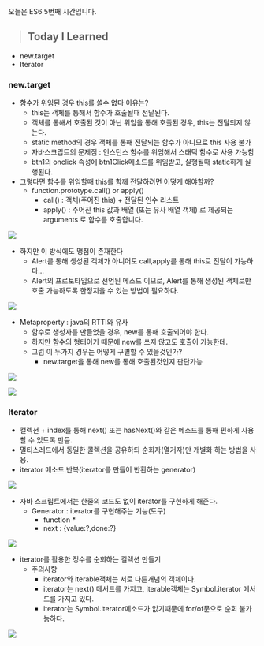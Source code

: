 오늘은 ES6 5번째 시간입니다.

> ## Today I Learned
  - new.target
  - Iterator
  
### new.target
  - 함수가 위임된 경우 this를 쓸수 없다 이유는?
    - this는 객체를 통해서 함수가 호출될때 전달된다. 
    - 객체를 통해서 호출된 것이 아닌 위임을 통해 호출된 경우, this는 전달되지 않는다.
    - static method의 경우 객체를 통해 전달되는 함수가 아니므로 this 사용 불가
    - 자바스크립트의 문제점 : 인스턴스 함수를 위임해서 스태틱 함수로 사용 가능함
    - btn1의 onclick 속성에 btn1Click메소드를 위임받고, 실행될때 static하게 실행된다.
  - 그렇다면 함수를 위임할때 this를 함께 전달하려면 어떻게 해야할까?
    - function.prototype.call() or apply()
      - call() : 객체(주어진 this) + 전달된 인수 리스트
      - apply() : 주어진 this 값과 배열 (또는 유사 배열 객체) 로 제공되는 arguments 로 함수를 호출합니다.
    
![](https://images.velog.io/images/junjun-creator/post/dab1938f-abdd-41f8-b5bd-42340b7b681c/%EC%8A%A4%ED%81%AC%EB%A6%B0%EC%83%B7%202021-01-05%20%EC%98%A4%EC%A0%84%2011.03.27.png)

  - 하지만 이 방식에도 맹점이 존재한다
    - Alert를 통해 생성된 객체가 아니어도 call,apply를 통해 this로 전달이 가능하다... 
    - Alert의 프로토타입으로 선언된 메소드 이므로, Alert를 통해 생성된 객체로만 호출 가능하도록 한정지을 수 있는 방법이 필요하다.

![](https://images.velog.io/images/junjun-creator/post/3c24eac9-ff05-4313-ba5a-46ea8778bbfc/%EC%8A%A4%ED%81%AC%EB%A6%B0%EC%83%B7%202021-01-05%20%EC%98%A4%EC%A0%84%2011.22.07.png)

  - Metaproperty : java의 RTTI와 유사
    - 함수로 생성자를 만들었을 경우, new를 통해 호출되어야 한다.
    - 하지만 함수의 형태이기 때문에 new를 쓰지 않고도 호출이 가능한데.
    - 그럼 이 두가지 경우는 어떻게 구별할 수 있을것인가?
      - new.target을 통해 new를 통해 호출된것인지 판단가능
      
![](https://images.velog.io/images/junjun-creator/post/8ada1c4c-8eb0-41a8-bc44-9dfc23941c61/%EC%8A%A4%ED%81%AC%EB%A6%B0%EC%83%B7%202021-01-05%20%EC%98%A4%EC%A0%84%2011.23.52.png)

![](https://images.velog.io/images/junjun-creator/post/7402fbf3-df58-4d37-8939-e64a9deed734/%EC%8A%A4%ED%81%AC%EB%A6%B0%EC%83%B7%202021-01-05%20%EC%98%A4%EC%A0%84%2011.24.56.png)

### Iterator
  - 컬렉션 + index를 통해 next() 또는 hasNext()와 같은 메소드를 통해 편하게 사용할 수 있도록 만듬.
  - 멀티스레드에서 동일한 콜렉션을 공유하되 순회자(열거자)만 개별화 하는 방법을 사용.
  - iterator 메소드 반복(iterator를 만들어 반환하는 generator)
  
![](https://images.velog.io/images/junjun-creator/post/db409905-8d94-47c5-8085-17267134ee11/%EC%8A%A4%ED%81%AC%EB%A6%B0%EC%83%B7%202021-01-05%20%EC%98%A4%ED%9B%84%2012.04.05.png)

  - 자바 스크립트에서는 한줄의 코드도 없이 iterator를 구현하게 해준다.
    - Generator : iterator를 구현해주는 기능(도구)
      - function \*
      - next : {value:?,done:?}
      
![](https://images.velog.io/images/junjun-creator/post/6ba3f7de-3b0f-4ccf-8263-f707b1828f41/%EC%8A%A4%ED%81%AC%EB%A6%B0%EC%83%B7%202021-01-05%20%EC%98%A4%ED%9B%84%2012.21.57.png)

  - iterator를 활용한 정수를 순회하는 컬렉션 만들기
    - 주의사항
      - iterator와 iterable객체는 서로 다른개념의 객체이다.
      - iterator는 next() 메서드를 가지고, iterable객체는 Symbol.iterator 메서드를 가지고 있다.
      - iterator는 Symbol.iterator메소드가 없기때문에 for/of문으로 순회 불가능하다.
  
![](https://images.velog.io/images/junjun-creator/post/01aa924c-72f7-4a92-a4f6-9e238da799ec/%EC%8A%A4%ED%81%AC%EB%A6%B0%EC%83%B7%202021-01-05%20%EC%98%A4%ED%9B%84%2012.40.17.png)
